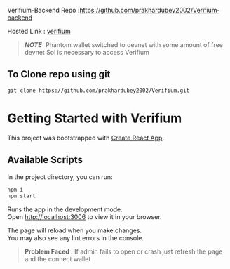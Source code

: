 Verifium-Backend Repo :<https://github.com/prakhardubey2002/Verifium-backend>

Hosted Link : [verifium](https://www.verifium.tech/)
> **_NOTE:_**  Phantom wallet switched to devnet with some amount of free devnet Sol is necessary to access Verifium 
>
## To Clone repo using git

```git
git clone https://github.com/prakhardubey2002/Verifium.git
```

# Getting Started with Verifium

This project was bootstrapped with [Create React App](https://github.com/facebook/create-react-app).

## Available Scripts

In the project directory, you can run:

```bash
npm i
npm start
```

Runs the app in the development mode.\
Open [http://localhost:3006](http://localhost:3006) to view it in your browser.

The page will reload when you make changes.\
You may also see any lint errors in the console.
> **Problem Faced :**  If admin fails to open or crash just refresh the page and the connect wallet